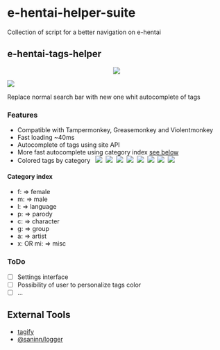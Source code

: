 # e-hentai-helper-suite

Collection of script for a better navigation on e-hentai

## e-hentai-tags-helper

<p align="center">
  <img src="/docs/tag-helper.gif?raw=true" />
</p>

![](/docs/tag-helper.gif?raw=true)

Replace normal search bar with new one whit autocomplete of tags

### Features
* Compatible with Tampermonkey, Greasemonkey and Violentmonkey
* Fast loading ~40ms
* Autocomplete of tags using site API
* More fast autocomplete using category index [see below](#Category-index)
* Colored tags by category &nbsp;
![](https://img.shields.io/static/v1?label=&message=female&color=f75e56)&nbsp;
![](https://img.shields.io/static/v1?label=&message=male&color=374eb3)&nbsp;
![](https://img.shields.io/static/v1?label=&message=language&color=0eac10)&nbsp;
![](https://img.shields.io/static/v1?label=&message=parody&color=902cdd)&nbsp;
![](https://img.shields.io/static/v1?label=&message=character&color=db75d5)&nbsp;
![](https://img.shields.io/static/v1?label=&message=group&color=f09e19)&nbsp;
![](https://img.shields.io/static/v1?label=&message=artist&color=d3d303)&nbsp;
![](https://img.shields.io/static/v1?label=&message=misc&color=808080)

#### Category index
- f: => female
- m: => male
- l: => language
- p: => parody
- c: => character
- g: => group
- a: => artist
- x: OR mi: => misc

### ToDo
- [ ] Settings interface
- [ ] Possibility of user to personalize tags color
- [ ] ...

## External Tools

- [tagify](https://github.com/yairEO/tagify)
- [@saninn/logger](https://github.com/distante/saninn-logger)
